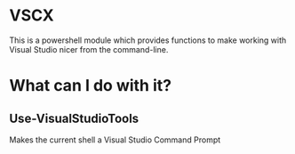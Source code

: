 # VSCX

This is a powershell module which provides functions to make working with
Visual Studio nicer from the command-line.

# What can I do with it?

## Use-VisualStudioTools

Makes the current shell a Visual Studio Command Prompt
